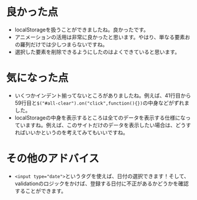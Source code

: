 # 良かった点
- localStorageを扱うことができましたね。良かったです。
- アニメーションの活用は非常に良かったと思います。やはり、単なる要素おの羅列だけでは少しつまらないですね。
- 選択した要素を削除できるようにしたのはよくできていると思います。


# 気になった点
- いくつかインデント揃ってないところがありましたね。例えば、41行目から59行目と`$("#all-clear").on("click",function(){})`の中身などがずれました。
- localStorageの中身を表示するところは全てのデータを表示する仕様になっていますね。例えば、このサイトだけのデータを表示したい場合は、どうすればいいかというのを考えてみてもいいですね。

# その他のアドバイス
- `<input type="date">`というタグを使えば、日付の選択できます！そして、validationのロジックをかけば、登録する日付に不正があるかどうかを確認することができます。